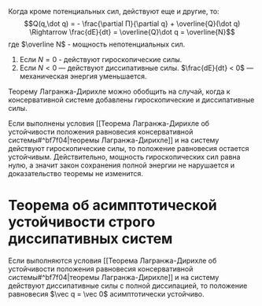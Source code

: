 Когда кроме потенциальных сил, действуют еще и другие, то:
$$Q(q,\dot q) = - \frac{\partial П}{\partial q} + \overline{Q}(\dot q) \Rightarrow \frac{dE}{dt} = \overline{Q}\dot q = \overline{N}$$
где $\overline N$ - мощность непотенциальных сил.
1) Если $N = 0$ - действуют гироскопические силы.
2) Если $N < 0$ — действуют диссипативные силы. $\frac{dE}{dt} < 0$ — механическая энергия уменьшается.

Теорему Лагранжа-Дирихле можно обобщить на случай, когда к консервативной системе добавлены гироскопические и диссипативные силы.

Если выполнены условия [[Теорема  Лагранжа-Дирихле  об  устойчивости положения равновесия консервативной  системы#^bf7f04|теоремы Лагранжа-Дирихле]] и на систему действуют гироскопические силы, то положение равновесия остается устойчивым. Действительно, мощность гироскопических сил равна нулю, а значит закон сохранения полной энергии не нарушается и доказательство теоремы не изменится.

# Теорема об асимптотической устойчивости строго диссипативных систем
Если выполняются условия [[Теорема  Лагранжа-Дирихле  об  устойчивости положения равновесия консервативной  системы#^bf7f04|теоремы Лагранжа-Дирихле]] и на систему действуют диссипативные силы с полной диссипацией, то положение равновесия $\vec q = \vec 0$ асимптотически устойчиво.
